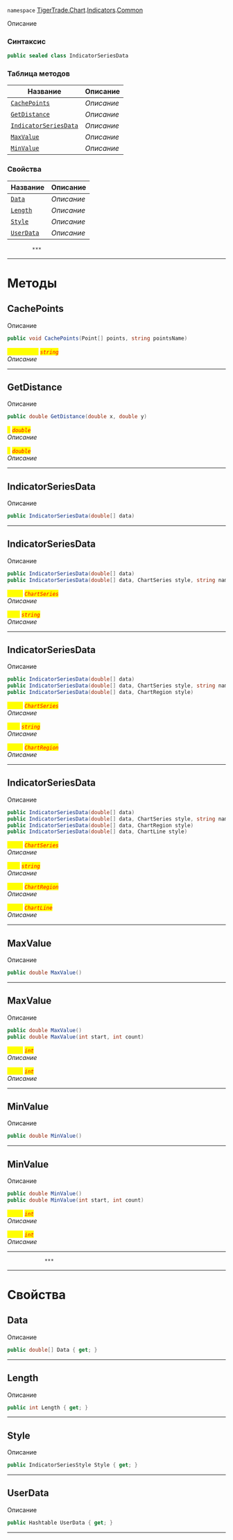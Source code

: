 
`namespace` [TigerTrade.Chart](../../../TigerTrade.Chart.md).[Indicators](../../../TigerTrade.Chart/Indicators.md).[Common](../../../TigerTrade.Chart/Indicators/Common.md)


Описание

### Синтаксис
```csharp
public sealed class IndicatorSeriesData
```


### Таблица методов
| Название | Описание |
| --- | --- |
| [`CachePoints`](./IndicatorSeriesData.cs/Методы/CachePoints.md) | *Описание* |
| [`GetDistance`](./IndicatorSeriesData.cs/Методы/GetDistance.md) | *Описание* |
| [`IndicatorSeriesData`](./IndicatorSeriesData.cs/Методы/IndicatorSeriesData.md) | *Описание* |
| [`MaxValue`](./IndicatorSeriesData.cs/Методы/MaxValue.md) | *Описание* |
| [`MinValue`](./IndicatorSeriesData.cs/Методы/MinValue.md) | *Описание* |

### Свойства
| Название | Описание |
| --- | --- |
| [`Data`](./IndicatorSeriesData.cs/Свойства/Data.md) | *Описание* |
| [`Length`](./IndicatorSeriesData.cs/Свойства/Length.md) | *Описание* |
| [`Style`](./IndicatorSeriesData.cs/Свойства/Style.md) | *Описание* |
| [`UserData`](./IndicatorSeriesData.cs/Свойства/UserData.md) | *Описание* |




            ***
  ***
  # Методы

## CachePoints
Описание

```csharp
public void CachePoints(Point[] points, string pointsName)
```

<mark style="color:yellow;">`pointsName`</mark> <mark style="color:red;">*`string`*</mark>  
 *Описание*  


***                

## GetDistance
Описание

```csharp
public double GetDistance(double x, double y)
```
<mark style="color:yellow;">`x`</mark> <mark style="color:red;">*`double`*</mark>  
 *Описание*  

<mark style="color:yellow;">`y`</mark> <mark style="color:red;">*`double`*</mark>  
 *Описание*  


***                

## IndicatorSeriesData
Описание

```csharp
public IndicatorSeriesData(double[] data)
```

***                

## IndicatorSeriesData
Описание

```csharp
public IndicatorSeriesData(double[] data)
public IndicatorSeriesData(double[] data, ChartSeries style, string name = "")
```

<mark style="color:yellow;">`style`</mark> <mark style="color:red;">*`ChartSeries`*</mark>  
 *Описание*  

<mark style="color:yellow;">`name`</mark> <mark style="color:red;">*`string`*</mark>  
 *Описание*  


***                

## IndicatorSeriesData
Описание

```csharp
public IndicatorSeriesData(double[] data)
public IndicatorSeriesData(double[] data, ChartSeries style, string name = "")
public IndicatorSeriesData(double[] data, ChartRegion style)
```

<mark style="color:yellow;">`style`</mark> <mark style="color:red;">*`ChartSeries`*</mark>  
 *Описание*  

<mark style="color:yellow;">`name`</mark> <mark style="color:red;">*`string`*</mark>  
 *Описание*  

<mark style="color:yellow;">`style`</mark> <mark style="color:red;">*`ChartRegion`*</mark>  
 *Описание*  


***                

## IndicatorSeriesData
Описание

```csharp
public IndicatorSeriesData(double[] data)
public IndicatorSeriesData(double[] data, ChartSeries style, string name = "")
public IndicatorSeriesData(double[] data, ChartRegion style)
public IndicatorSeriesData(double[] data, ChartLine style)
```

<mark style="color:yellow;">`style`</mark> <mark style="color:red;">*`ChartSeries`*</mark>  
 *Описание*  

<mark style="color:yellow;">`name`</mark> <mark style="color:red;">*`string`*</mark>  
 *Описание*  

<mark style="color:yellow;">`style`</mark> <mark style="color:red;">*`ChartRegion`*</mark>  
 *Описание*  

<mark style="color:yellow;">`style`</mark> <mark style="color:red;">*`ChartLine`*</mark>  
 *Описание*  


***                

## MaxValue
Описание

```csharp
public double MaxValue()
```

***                

## MaxValue
Описание

```csharp
public double MaxValue()
public double MaxValue(int start, int count)
```

<mark style="color:yellow;">`start`</mark> <mark style="color:red;">*`int`*</mark>  
 *Описание*  

<mark style="color:yellow;">`count`</mark> <mark style="color:red;">*`int`*</mark>  
 *Описание*  


***                

## MinValue
Описание

```csharp
public double MinValue()
```

***                

## MinValue
Описание

```csharp
public double MinValue()
public double MinValue(int start, int count)
```

<mark style="color:yellow;">`start`</mark> <mark style="color:red;">*`int`*</mark>  
 *Описание*  

<mark style="color:yellow;">`count`</mark> <mark style="color:red;">*`int`*</mark>  
 *Описание*  


***                
                ***
  ***
  # Свойства

## Data
Описание

```csharp
public double[] Data { get; }
```
***

## Length
Описание

```csharp
public int Length { get; }
```
***

## Style
Описание

```csharp
public IndicatorSeriesStyle Style { get; }
```
***

## UserData
Описание

```csharp
public Hashtable UserData { get; }
```
***

